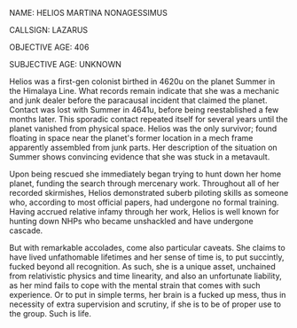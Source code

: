 NAME: HELIOS MARTINA NONAGESSIMUS

CALLSIGN: LAZARUS


OBJECTIVE AGE: 406

SUBJECTIVE AGE: UNKNOWN

Helios was a first-gen colonist birthed in 4620u on the planet Summer in the Himalaya Line.  What records remain indicate that she was a mechanic and junk dealer before the paracausal incident that claimed the planet. Contact was lost with Summer in 4641u, before being reestablished a few months later. This sporadic contact repeated itself for several years until the planet vanished from physical space. Helios was the only survivor; found floating in space near the planet's former location in a mech frame apparently assembled from junk parts. Her description of the situation on Summer shows convincing evidence that she was stuck in a metavault.

Upon being rescued she immediately began trying to hunt down her home planet, funding the search through mercenary work. Throughout all of her recorded skirmishes, Helios demonstrated suberb piloting skills as someone who, according to most official papers, had undergone no formal training. Having accrued relative infamy through her work, Helios is well known for hunting down NHPs who became unshackled and have undergone cascade.

But with remarkable accolades, come also particular caveats. She claims to have lived unfathomable lifetimes and her sense of time is, to put succintly, fucked beyond all recognition. As such, she is a unique asset, unchained from relativistic physics and time linearity, and also an unfortunate liability, as her mind fails to cope with the mental strain that comes with such experience. Or to put in simple terms, her brain is a fucked up mess, thus in necessity of extra supervision and scrutiny, if she is to be of proper use to the group. Such is life.
